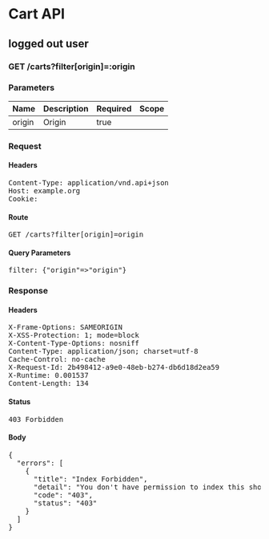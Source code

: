 # Cart API

## logged out user

### GET /carts?filter[origin]=:origin

### Parameters

| Name | Description | Required | Scope |
|------|-------------|----------|-------|
| origin | Origin | true |  |

### Request

#### Headers

<pre>Content-Type: application/vnd.api+json
Host: example.org
Cookie: </pre>

#### Route

<pre>GET /carts?filter[origin]=origin</pre>

#### Query Parameters

<pre>filter: {&quot;origin&quot;=&gt;&quot;origin&quot;}</pre>

### Response

#### Headers

<pre>X-Frame-Options: SAMEORIGIN
X-XSS-Protection: 1; mode=block
X-Content-Type-Options: nosniff
Content-Type: application/json; charset=utf-8
Cache-Control: no-cache
X-Request-Id: 2b498412-a9e0-48eb-b274-db6d18d2ea59
X-Runtime: 0.001537
Content-Length: 134</pre>

#### Status

<pre>403 Forbidden</pre>

#### Body

<pre>{
  "errors": [
    {
      "title": "Index Forbidden",
      "detail": "You don't have permission to index this shopping/cart.",
      "code": "403",
      "status": "403"
    }
  ]
}</pre>

